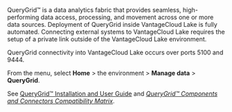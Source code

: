 QueryGrid™ is a data analytics fabric that provides seamless, high-performing data access, processing, and movement across one or more data sources. Deployment of QueryGrid inside VantageCloud Lake is fully automated. Connecting external systems to VantageCloud Lake requires the setup of a private link outside of the VantageCloud Lake environment.

QueryGrid connectivity into VantageCloud Lake occurs over ports 5100 and 9444.

From the menu, select **Home** > the environment > **Manage data** > **QueryGrid**.

See [QueryGrid™ Installation and User Guide](https://docs.teradata.com/search/books?filters=prodname~%2522Teradata+QueryGrid%2522&sort=last_update&utm_source=console&utm_medium=iph) and [*QueryGrid™ Components and Connectors Compatibility Matrix*](https://docs.teradata.com/access/sources/dita/map?dita:mapPath=wue1554808920847.ditamap).

